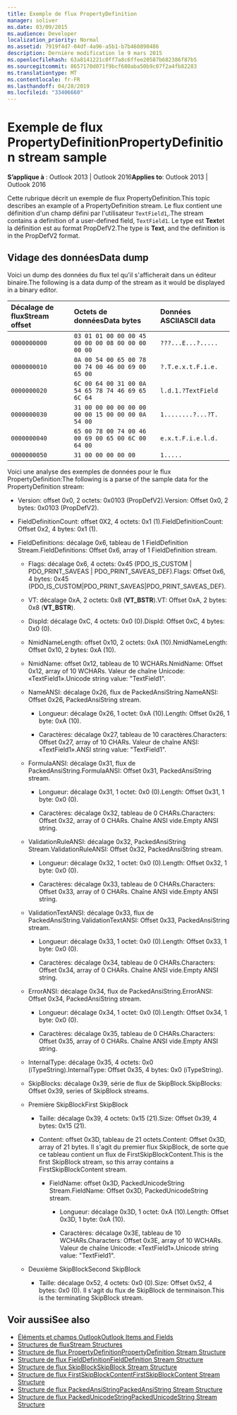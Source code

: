 ```yaml
---
title: Exemple de flux PropertyDefinition
manager: soliver
ms.date: 03/09/2015
ms.audience: Developer
localization_priority: Normal
ms.assetid: 7919f4d7-04df-4a96-a5b1-b7b460890486
description: Dernière modification le 9 mars 2015
ms.openlocfilehash: 63a8141221c0ff7a8c6ffee20587b682386f87b5
ms.sourcegitcommit: 8657170d071f9bcf680aba50b9c07f2a4fb82283
ms.translationtype: MT
ms.contentlocale: fr-FR
ms.lasthandoff: 04/28/2019
ms.locfileid: "33406660"
---
```

# <a name="propertydefinition-stream-sample"></a><span data-ttu-id="f0511-103">Exemple de flux PropertyDefinition</span><span class="sxs-lookup"><span data-stu-id="f0511-103">PropertyDefinition stream sample</span></span>

<span data-ttu-id="f0511-104">**S’applique à** : Outlook 2013 | Outlook 2016</span><span class="sxs-lookup"><span data-stu-id="f0511-104">**Applies to**: Outlook 2013 | Outlook 2016</span></span> 
  
<span data-ttu-id="f0511-105">Cette rubrique décrit un exemple de flux PropertyDefinition.</span><span class="sxs-lookup"><span data-stu-id="f0511-105">This topic describes an example of a PropertyDefinition stream.</span></span> <span data-ttu-id="f0511-106">Le flux contient une définition d'un champ défini par l'utilisateur `TextField1`,.</span><span class="sxs-lookup"><span data-stu-id="f0511-106">The stream contains a definition of a user-defined field,  `TextField1`.</span></span> <span data-ttu-id="f0511-107">Le type est **Text**et la définition est au format PropDefV2.</span><span class="sxs-lookup"><span data-stu-id="f0511-107">The type is **Text**, and the definition is in the PropDefV2 format.</span></span>
  
## <a name="data-dump"></a><span data-ttu-id="f0511-108">Vidage des données</span><span class="sxs-lookup"><span data-stu-id="f0511-108">Data dump</span></span>

<span data-ttu-id="f0511-109">Voici un dump des données du flux tel qu'il s'afficherait dans un éditeur binaire.</span><span class="sxs-lookup"><span data-stu-id="f0511-109">The following is a data dump of the stream as it would be displayed in a binary editor.</span></span>
  
|<span data-ttu-id="f0511-110">Décalage de flux</span><span class="sxs-lookup"><span data-stu-id="f0511-110">Stream offset</span></span>|<span data-ttu-id="f0511-111">Octets de données</span><span class="sxs-lookup"><span data-stu-id="f0511-111">Data bytes</span></span>|<span data-ttu-id="f0511-112">Données ASCII</span><span class="sxs-lookup"><span data-stu-id="f0511-112">ASCII data</span></span>|
|:-----|:-----|:-----|
| `0000000000` <br/> | `03 01 01 00 00 00 45 00 00 00 08 00 00 00 00 00` <br/> | `???...E...?.....` <br/> |
| `0000000010` <br/> | `0A 00 54 00 65 00 78 00 74 00 46 00 69 00 65 00` <br/> | `?.T.e.x.t.F.i.e.` <br/> |
| `0000000020` <br/> | `6C 00 64 00 31 00 0A 54 65 78 74 46 69 65 6C 64` <br/> | `l.d.1.?TextField` <br/> |
| `0000000030` <br/> | `31 00 00 00 00 00 00 00 00 15 00 00 00 0A 54 00` <br/> | `1........?...?T.` <br/> |
| `0000000040` <br/> | `65 00 78 00 74 00 46 00 69 00 65 00 6C 00 64 00` <br/> | `e.x.t.F.i.e.l.d.` <br/> |
| `0000000050` <br/> | `31 00 00 00 00 00` <br/> | `1.....` <br/> |
   
<span data-ttu-id="f0511-113">Voici une analyse des exemples de données pour le flux PropertyDefinition:</span><span class="sxs-lookup"><span data-stu-id="f0511-113">The following is a parse of the sample data for the PropertyDefinition stream:</span></span>
  
- <span data-ttu-id="f0511-114">Version: offset 0x0, 2 octets: 0x0103 (PropDefV2).</span><span class="sxs-lookup"><span data-stu-id="f0511-114">Version: Offset 0x0, 2 bytes: 0x0103 (PropDefV2).</span></span>
    
- <span data-ttu-id="f0511-115">FieldDefinitionCount: offset 0X2, 4 octets: 0x1 (1).</span><span class="sxs-lookup"><span data-stu-id="f0511-115">FieldDefinitionCount: Offset 0x2, 4 bytes: 0x1 (1).</span></span>
    
- <span data-ttu-id="f0511-116">FieldDefinitions: décalage 0x6, tableau de 1 FieldDefinition Stream.</span><span class="sxs-lookup"><span data-stu-id="f0511-116">FieldDefinitions: Offset 0x6, array of 1 FieldDefinition stream.</span></span>
    
  - <span data-ttu-id="f0511-117">Flags: décalage 0x6, 4 octets: 0x45 (PDO_IS_CUSTOM | PDO_PRINT_SAVEAS | PDO_PRINT_SAVEAS_DEF).</span><span class="sxs-lookup"><span data-stu-id="f0511-117">Flags: Offset 0x6, 4 bytes: 0x45 (PDO_IS_CUSTOM|PDO_PRINT_SAVEAS|PDO_PRINT_SAVEAS_DEF).</span></span>
    
  - <span data-ttu-id="f0511-118">VT: décalage 0xA, 2 octets: 0x8 (**VT_BSTR**).</span><span class="sxs-lookup"><span data-stu-id="f0511-118">VT: Offset 0xA, 2 bytes: 0x8 (**VT_BSTR**).</span></span>
    
  - <span data-ttu-id="f0511-119">DispId: décalage 0xC, 4 octets: 0x0 (0).</span><span class="sxs-lookup"><span data-stu-id="f0511-119">DispId: Offset 0xC, 4 bytes: 0x0 (0).</span></span>
    
  - <span data-ttu-id="f0511-120">NmidNameLength: offset 0x10, 2 octets: 0xA (10).</span><span class="sxs-lookup"><span data-stu-id="f0511-120">NmidNameLength: Offset 0x10, 2 bytes: 0xA (10).</span></span>
    
  - <span data-ttu-id="f0511-121">NmidName: offset 0x12, tableau de 10 WCHARs.</span><span class="sxs-lookup"><span data-stu-id="f0511-121">NmidName: Offset 0x12, array of 10 WCHARs.</span></span> <span data-ttu-id="f0511-122">Valeur de chaîne Unicode: «TextField1».</span><span class="sxs-lookup"><span data-stu-id="f0511-122">Unicode string value: "TextField1".</span></span>
    
  - <span data-ttu-id="f0511-123">NameANSI: décalage 0x26, flux de PackedAnsiString.</span><span class="sxs-lookup"><span data-stu-id="f0511-123">NameANSI: Offset 0x26, PackedAnsiString stream.</span></span>
    
    - <span data-ttu-id="f0511-124">Longueur: décalage 0x26, 1 octet: 0xA (10).</span><span class="sxs-lookup"><span data-stu-id="f0511-124">Length: Offset 0x26, 1 byte: 0xA (10).</span></span>
      
    - <span data-ttu-id="f0511-125">Caractères: décalage 0x27, tableau de 10 caractères.</span><span class="sxs-lookup"><span data-stu-id="f0511-125">Characters: Offset 0x27, array of 10 CHARs.</span></span> <span data-ttu-id="f0511-126">Valeur de chaîne ANSI: «TextField1».</span><span class="sxs-lookup"><span data-stu-id="f0511-126">ANSI string value: "TextField1".</span></span>
    
  - <span data-ttu-id="f0511-127">FormulaANSI: décalage 0x31, flux de PackedAnsiString.</span><span class="sxs-lookup"><span data-stu-id="f0511-127">FormulaANSI: Offset 0x31, PackedAnsiString stream.</span></span>
    
    - <span data-ttu-id="f0511-128">Longueur: décalage 0x31, 1 octet: 0x0 (0).</span><span class="sxs-lookup"><span data-stu-id="f0511-128">Length: Offset 0x31, 1 byte: 0x0 (0).</span></span>
      
    - <span data-ttu-id="f0511-129">Caractères: décalage 0x32, tableau de 0 CHARs.</span><span class="sxs-lookup"><span data-stu-id="f0511-129">Characters: Offset 0x32, array of 0 CHARs.</span></span> <span data-ttu-id="f0511-130">Chaîne ANSI vide.</span><span class="sxs-lookup"><span data-stu-id="f0511-130">Empty ANSI string.</span></span>
    
  - <span data-ttu-id="f0511-131">ValidationRuleANSI: décalage 0x32, PackedAnsiString Stream.</span><span class="sxs-lookup"><span data-stu-id="f0511-131">ValidationRuleANSI: Offset 0x32, PackedAnsiString stream.</span></span>
    
    - <span data-ttu-id="f0511-132">Longueur: décalage 0x32, 1 octet: 0x0 (0).</span><span class="sxs-lookup"><span data-stu-id="f0511-132">Length: Offset 0x32, 1 byte: 0x0 (0).</span></span>
      
    - <span data-ttu-id="f0511-133">Caractères: décalage 0x33, tableau de 0 CHARs.</span><span class="sxs-lookup"><span data-stu-id="f0511-133">Characters: Offset 0x33, array of 0 CHARs.</span></span> <span data-ttu-id="f0511-134">Chaîne ANSI vide.</span><span class="sxs-lookup"><span data-stu-id="f0511-134">Empty ANSI string.</span></span>
    
  - <span data-ttu-id="f0511-135">ValidationTextANSI: décalage 0x33, flux de PackedAnsiString.</span><span class="sxs-lookup"><span data-stu-id="f0511-135">ValidationTextANSI: Offset 0x33, PackedAnsiString stream.</span></span>
    
    - <span data-ttu-id="f0511-136">Longueur: décalage 0x33, 1 octet: 0x0 (0).</span><span class="sxs-lookup"><span data-stu-id="f0511-136">Length: Offset 0x33, 1 byte: 0x0 (0).</span></span>
      
    - <span data-ttu-id="f0511-137">Caractères: décalage 0x34, tableau de 0 CHARs.</span><span class="sxs-lookup"><span data-stu-id="f0511-137">Characters: Offset 0x34, array of 0 CHARs.</span></span> <span data-ttu-id="f0511-138">Chaîne ANSI vide.</span><span class="sxs-lookup"><span data-stu-id="f0511-138">Empty ANSI string.</span></span>
    
  - <span data-ttu-id="f0511-139">ErrorANSI: décalage 0x34, flux de PackedAnsiString.</span><span class="sxs-lookup"><span data-stu-id="f0511-139">ErrorANSI: Offset 0x34, PackedAnsiString stream.</span></span>
    
    - <span data-ttu-id="f0511-140">Longueur: décalage 0x34, 1 octet: 0x0 (0).</span><span class="sxs-lookup"><span data-stu-id="f0511-140">Length: Offset 0x34, 1 byte: 0x0 (0).</span></span>
      
    - <span data-ttu-id="f0511-141">Caractères: décalage 0x35, tableau de 0 CHARs.</span><span class="sxs-lookup"><span data-stu-id="f0511-141">Characters: Offset 0x35, array of 0 CHARs.</span></span> <span data-ttu-id="f0511-142">Chaîne ANSI vide.</span><span class="sxs-lookup"><span data-stu-id="f0511-142">Empty ANSI string.</span></span>
    
  - <span data-ttu-id="f0511-143">InternalType: décalage 0x35, 4 octets: 0x0 (iTypeString).</span><span class="sxs-lookup"><span data-stu-id="f0511-143">InternalType: Offset 0x35, 4 bytes: 0x0 (iTypeString).</span></span>
    
  - <span data-ttu-id="f0511-144">SkipBlocks: décalage 0x39, série de flux de SkipBlock.</span><span class="sxs-lookup"><span data-stu-id="f0511-144">SkipBlocks: Offset 0x39, series of SkipBlock streams.</span></span>
    
  - <span data-ttu-id="f0511-145">Première SkipBlock</span><span class="sxs-lookup"><span data-stu-id="f0511-145">First SkipBlock</span></span>
    
    - <span data-ttu-id="f0511-146">Taille: décalage 0x39, 4 octets: 0x15 (21).</span><span class="sxs-lookup"><span data-stu-id="f0511-146">Size: Offset 0x39, 4 bytes: 0x15 (21).</span></span>
      
    - <span data-ttu-id="f0511-147">Content: offset 0x3D, tableau de 21 octets.</span><span class="sxs-lookup"><span data-stu-id="f0511-147">Content: Offset 0x3D, array of 21 bytes.</span></span> <span data-ttu-id="f0511-148">Il s'agit du premier flux SkipBlock, de sorte que ce tableau contient un flux de FirstSkipBlockContent.</span><span class="sxs-lookup"><span data-stu-id="f0511-148">This is the first SkipBlock stream, so this array contains a FirstSkipBlockContent stream.</span></span>
      
      - <span data-ttu-id="f0511-149">FieldName: offset 0x3D, PackedUnicodeString Stream.</span><span class="sxs-lookup"><span data-stu-id="f0511-149">FieldName: Offset 0x3D, PackedUnicodeString stream.</span></span>
        
        - <span data-ttu-id="f0511-150">Longueur: décalage 0x3D, 1 octet: 0xA (10).</span><span class="sxs-lookup"><span data-stu-id="f0511-150">Length: Offset 0x3D, 1 byte: 0xA (10).</span></span>
          
        - <span data-ttu-id="f0511-151">Caractères: décalage 0x3E, tableau de 10 WCHARs.</span><span class="sxs-lookup"><span data-stu-id="f0511-151">Characters: Offset 0x3E, array of 10 WCHARs.</span></span> <span data-ttu-id="f0511-152">Valeur de chaîne Unicode: «TextField1».</span><span class="sxs-lookup"><span data-stu-id="f0511-152">Unicode string value: "TextField1".</span></span>
    
  - <span data-ttu-id="f0511-153">Deuxième SkipBlock</span><span class="sxs-lookup"><span data-stu-id="f0511-153">Second SkipBlock</span></span>
    
    - <span data-ttu-id="f0511-154">Taille: décalage 0x52, 4 octets: 0x0 (0).</span><span class="sxs-lookup"><span data-stu-id="f0511-154">Size: Offset 0x52, 4 bytes: 0x0 (0).</span></span> <span data-ttu-id="f0511-155">Il s'agit du flux de SkipBlock de terminaison.</span><span class="sxs-lookup"><span data-stu-id="f0511-155">This is the terminating SkipBlock stream.</span></span>
    
## <a name="see-also"></a><span data-ttu-id="f0511-156">Voir aussi</span><span class="sxs-lookup"><span data-stu-id="f0511-156">See also</span></span>

- [<span data-ttu-id="f0511-157">Éléments et champs Outlook</span><span class="sxs-lookup"><span data-stu-id="f0511-157">Outlook Items and Fields</span></span>](outlook-items-and-fields.md)
- [<span data-ttu-id="f0511-158">Structures de flux</span><span class="sxs-lookup"><span data-stu-id="f0511-158">Stream Structures</span></span>](stream-structures.md)
- [<span data-ttu-id="f0511-159">Structure de flux PropertyDefinition</span><span class="sxs-lookup"><span data-stu-id="f0511-159">PropertyDefinition Stream Structure</span></span>](propertydefinition-stream-structure.md)
- [<span data-ttu-id="f0511-160">Structure de flux FieldDefinition</span><span class="sxs-lookup"><span data-stu-id="f0511-160">FieldDefinition Stream Structure</span></span>](fielddefinition-stream-structure.md)
- [<span data-ttu-id="f0511-161">Structure de flux SkipBlock</span><span class="sxs-lookup"><span data-stu-id="f0511-161">SkipBlock Stream Structure</span></span>](skipblock-stream-structure.md)
- [<span data-ttu-id="f0511-162">Structure de flux FirstSkipBlockContent</span><span class="sxs-lookup"><span data-stu-id="f0511-162">FirstSkipBlockContent Stream Structure</span></span>](firstskipblockcontent-stream-structure.md)
- [<span data-ttu-id="f0511-163">Structure de flux PackedAnsiString</span><span class="sxs-lookup"><span data-stu-id="f0511-163">PackedAnsiString Stream Structure</span></span>](packedansistring-stream-structure.md)
- [<span data-ttu-id="f0511-164">Structure de flux PackedUnicodeString</span><span class="sxs-lookup"><span data-stu-id="f0511-164">PackedUnicodeString Stream Structure</span></span>](packedunicodestring-stream-structure.md)

